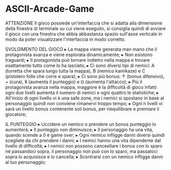 # ASCII-Arcade-Game
ATTENZIONE
Il gioco possiede un'interfaccia che si adatta alla dimensione della finestra di terminale su cui viene eseguito, si consiglia quindi di avviare il gioco con una finestra che abbia abbastanza spazio sull'asse verticale in modo da poter visualizzare l'interfaccia in modo corretto.

SVOLGIMENTO DEL GIOCO
▸ La mappa viene generata man mano che il protagonista avanza e viene esplorata dinamicamente;
▸ Non esistono traguardi;
▸ Il protagonista può tornare indietro nella mappa e trovare esattamente tutto come lo ha lasciato;
▸ Ci sono diversi tipi di nemici: A (torretta che spara lungo tutta la mappa), B (nemico kamikaze) e C (pistolero folle che corre e spara);
▸ Ci sono più bonus: ↑ (bonus difensivo), + (cura), ¥ (aumenta il punteggio) e ¤ (aumenta l'attacco);
▸ Più il protagonista avanza nella mappa, maggiore è la difficoltà di gioco infatti ogni due livelli aumenta il numero di nemici e ogni quattro le statistiche;
▸ All'inizio di ogni livello vi è una safe zone, ma i nemici si spostano in base al personaggio quindi non conviene rimanervi troppo tempo;
▸ Ogni n livelli vi sarà un livello bonus contenente soli bonus, per riequilibrare e premiare il giocatore;

IL PUNTEGGIO
▸ Uccidere un nemico o prendere un bonus punteggio lo aumenterà;
▸ Il punteggio non diminuisce;
▸ Il personaggio ha una vita, quando scende a 0 è game over;
▸ Ogni nemico infligge danni diversi quindi scegliete da chi prendere i danni;
▸ I nemici hanno una vita dipendente dal livello di difficoltà;
▸ I nemici non possono canceellare i bonus con lo sparo né passandoci sopra, il personaggio non può con lo sparo, ma passatoci sopra lo acquisisce e lo cancella;
▸ Scontrarsi con un nemico infligge danni al tuo personaggio;
